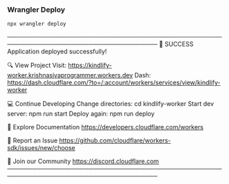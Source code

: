 ### Wrangler Deploy
```shell
npx wrangler deploy
```

─────────────────────────────────────────────────────────────────────────────────────
🎉  SUCCESS  Application deployed successfully!

🔍 View Project
Visit: https://kindlify-worker.krishnasivaprogrammer.workers.dev
Dash: https://dash.cloudflare.com/?to=/:account/workers/services/view/kindlify-worker

💻 Continue Developing
Change directories: cd kindlify-worker
Start dev server: npm run start
Deploy again: npm run deploy

📖 Explore Documentation
https://developers.cloudflare.com/workers

🐛 Report an Issue
https://github.com/cloudflare/workers-sdk/issues/new/choose

💬 Join our Community
https://discord.cloudflare.com
─────────────────────────────────────────────────────────────────────────────────────

